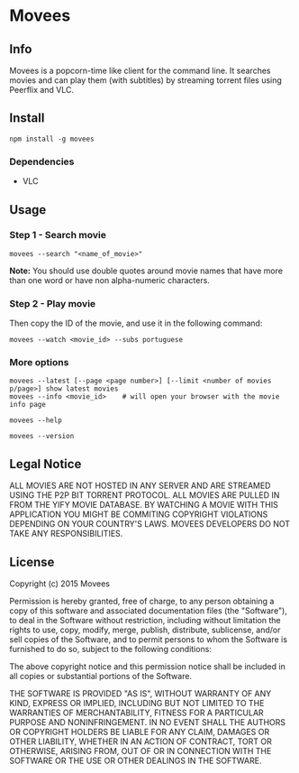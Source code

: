 # Movees

## Info

Movees is a popcorn-time like client for the command line. It searches movies and can play them (with subtitles) by streaming torrent files using Peerflix and VLC.

## Install

    npm install -g movees

### Dependencies

- VLC

## Usage

### Step 1 - Search movie

    movees --search "<name_of_movie>"

**Note:** You should use double quotes around movie names that have more than one word or have non alpha-numeric characters.

### Step 2 - Play movie
Then copy the ID of the movie, and use it in the following command:

    movees --watch <movie_id> --subs portuguese

### More options

    movees --latest [--page <page number>] [--limit <number of movies p/page>] show latest movies
    movees --info <movie_id>    # will open your browser with the movie info page

    movees --help

    movees --version

## Legal Notice

ALL MOVIES ARE NOT HOSTED IN ANY SERVER AND ARE STREAMED USING THE P2P BIT TORRENT PROTOCOL. ALL MOVIES ARE PULLED IN FROM THE YIFY MOVIE DATABASE. BY WATCHING A MOVIE WITH THIS APPLICATION YOU MIGHT BE COMMITING COPYRIGHT VIOLATIONS DEPENDING ON YOUR COUNTRY'S LAWS. MOVEES DEVELOPERS DO NOT TAKE ANY RESPONSIBILITIES.

## License

Copyright (c) 2015 Movees

Permission is hereby granted, free of charge, to any person obtaining a copy of this software and associated documentation files (the "Software"), to deal in the Software without restriction, including without limitation the rights to use, copy, modify, merge, publish, distribute, sublicense, and/or sell copies of the Software, and to permit persons to whom the Software is furnished to do so, subject to the following conditions:

The above copyright notice and this permission notice shall be included in all copies or substantial portions of the Software.

THE SOFTWARE IS PROVIDED "AS IS", WITHOUT WARRANTY OF ANY KIND, EXPRESS OR IMPLIED, INCLUDING BUT NOT LIMITED TO THE WARRANTIES OF MERCHANTABILITY, FITNESS FOR A PARTICULAR PURPOSE AND NONINFRINGEMENT. IN NO EVENT SHALL THE AUTHORS OR COPYRIGHT HOLDERS BE LIABLE FOR ANY CLAIM, DAMAGES OR OTHER LIABILITY, WHETHER IN AN ACTION OF CONTRACT, TORT OR OTHERWISE, ARISING FROM, OUT OF OR IN CONNECTION WITH THE SOFTWARE OR THE USE OR OTHER DEALINGS IN THE SOFTWARE.
